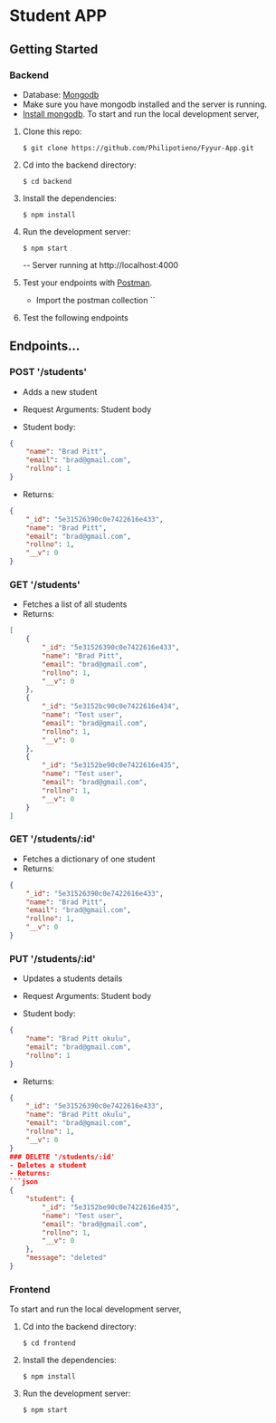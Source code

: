 # Student APP

## Getting Started

### Backend
- Database: [Mongodb](https://www.mongodb.com/what-is-mongodb)
- Make sure you have mongodb installed and the server is running.
- [Install mongodb](https://docs.mongodb.com/manual/installation/).
To start and run the local development server,

1. Clone this repo:
    ```
    $ git clone https://github.com/Philipotieno/Fyyur-App.git
    ```

2. Cd into the backend directory:
    ```
    $ cd backend
    ```
3. Install the dependencies:
    ```
    $ npm install
    ```
4. Run the development server:
    ```
    $ npm start
    ```
    -- Server running at http://localhost:4000

5. Test your endpoints with [Postman](https://getpostman.com). 
    - Import the postman collection ``

6. Test the following endpoints

## Endpoints...

### POST '/students'
 - Adds a new student
 - Request Arguments: Student body

- Student body: 
```json
{
    "name": "Brad Pitt",
    "email": "brad@gmail.com",
    "rollno": 1
}
```
- Returns:
```json
{
    "_id": "5e31526390c0e7422616e433",
    "name": "Brad Pitt",
    "email": "brad@gmail.com",
    "rollno": 1,
    "__v": 0
}
```
### GET '/students'
- Fetches a list of all students
- Returns: 
```json
[
    {
        "_id": "5e31526390c0e7422616e433",
        "name": "Brad Pitt",
        "email": "brad@gmail.com",
        "rollno": 1,
        "__v": 0
    },
    {
        "_id": "5e3152bc90c0e7422616e434",
        "name": "Test user",
        "email": "brad@gmail.com",
        "rollno": 1,
        "__v": 0
    },
    {
        "_id": "5e3152be90c0e7422616e435",
        "name": "Test user",
        "email": "brad@gmail.com",
        "rollno": 1,
        "__v": 0
    }
]
```

### GET '/students/:id'
- Fetches a dictionary of one student
- Returns: 
```json
{
    "_id": "5e31526390c0e7422616e433",
    "name": "Brad Pitt",
    "email": "brad@gmail.com",
    "rollno": 1,
    "__v": 0
}
```
### PUT '/students/:id'
 - Updates a students details
 - Request Arguments: Student body

- Student body: 
```json
{
    "name": "Brad Pitt okulu",
    "email": "brad@gmail.com",
    "rollno": 1
}
```
- Returns:
```json
{
    "_id": "5e31526390c0e7422616e433",
    "name": "Brad Pitt okulu",
    "email": "brad@gmail.com",
    "rollno": 1,
    "__v": 0
}
### DELETE '/students/:id'
- Deletes a student
- Returns: 
```json
{
    "student": {
        "_id": "5e3152be90c0e7422616e435",
        "name": "Test user",
        "email": "brad@gmail.com",
        "rollno": 1,
        "__v": 0
    },
    "message": "deleted"
}
```
### Frontend
 To start and run the local development server,

1. Cd into the backend directory:
    ```
    $ cd frontend
    ```
3. Install the dependencies:
    ```
    $ npm install
    ```
4. Run the development server:
    ```
    $ npm start
    ```